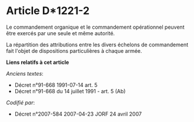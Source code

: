# Article D*1221-2

Le commandement organique et le commandement opérationnel peuvent être exercés par une seule et même autorité.

La répartition des attributions entre les divers échelons de commandement fait l'objet de dispositions particulières à chaque
armée.

**Liens relatifs à cet article**

_Anciens textes_:

  - Décret n°91-668 1991-07-14 art. 5
  - Décret n°91-668 du 14 juillet 1991 - art. 5 (Ab)

_Codifié par_:

  - Décret n°2007-584 2007-04-23 JORF 24 avril 2007
